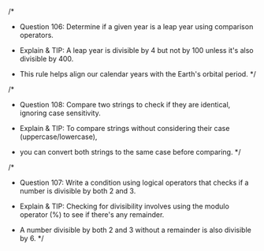 /*
* Question 106: Determine if a given year is a leap year using comparison operators.

* Explain & TIP: A leap year is divisible by 4 but not by 100 unless it's also divisible by 400. 
* This rule helps align our calendar years with the Earth's orbital period.
*/

/*
* Question 108: Compare two strings to check if they are identical, ignoring case sensitivity.

* Explain & TIP: To compare strings without considering their case (uppercase/lowercase), 
* you can convert both strings to the same case before comparing.
*/

/*
* Question 107: Write a condition using logical operators that checks if a number is divisible by both 2 and 3.

* Explain & TIP: Checking for divisibility involves using the modulo operator (%) to see if there's any remainder.
* A number divisible by both 2 and 3 without a remainder is also divisible by 6.
*/